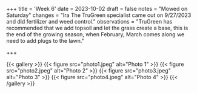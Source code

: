 +++
title = 'Week 6'
date = 2023-10-02
draft = false
notes = "Mowed on Saturday"
changes = "Ira The TruGreen specialist came out on 9/27/2023 and did fertilizer and weed control."
observations = "TruGreen has recommended that we add topsoil and let the grass create a base, this is the end of the growing season, when February, March comes along we need to add plugs to the lawn."

+++

{{< gallery >}}
  {{< figure src="photo1.jpeg" alt="Photo 1" >}}
  {{< figure src="photo2.jpeg" alt="Photo 2" >}}
  {{< figure src="photo3.jpeg" alt="Photo 3" >}}
  {{< figure src="photo4.jpeg" alt="Photo 4" >}}
{{< /gallery >}}
